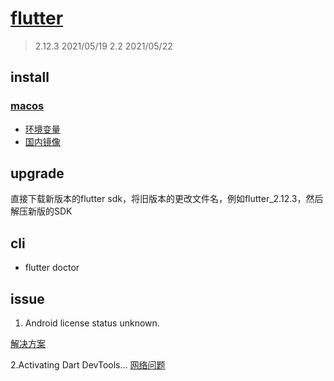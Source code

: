 # [flutter](https://flutter.dev/)

> 2.12.3 2021/05/19
> 2.2 2021/05/22

## install

### [macos](https://flutter.dev/docs/get-started/install/macos)

- [环境变量](https://blog.csdn.net/weixin_38251977/article/details/84899522)
- [国内镜像](https://flutterchina.club/setup-macos/#%E6%9B%B4%E6%96%B0%E7%8E%AF%E5%A2%83%E5%8F%98%E9%87%8F)


## upgrade

直接下载新版本的flutter sdk，将旧版本的更改文件名，例如flutter_2.12.3，然后解压新版的SDK


## cli

- flutter doctor

## issue

1. Android license status unknown.

[解决方案](https://blog.csdn.net/jncinets/article/details/116495022)

2.Activating Dart DevTools...
[网络问题](https://github.com/flutter/flutter/issues/80148)

